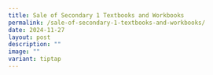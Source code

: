 ```yaml
---
title: Sale of Secondary 1 Textbooks and Workbooks
permalink: /sale-of-secondary-1-textbooks-and-workbooks/
date: 2024-11-27
layout: post
description: ""
image: ""
variant: tiptap
---
```

